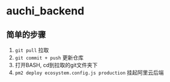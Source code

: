 # auchi_backend
## 简单的步骤
1. ```git pull``` 拉取
2. ```git commit + push``` 更新仓库
3. 打开BASH, cd到拉取的git文件夹下
4. ```pm2 deploy ecosystem.config.js production``` 挂起阿里云后端